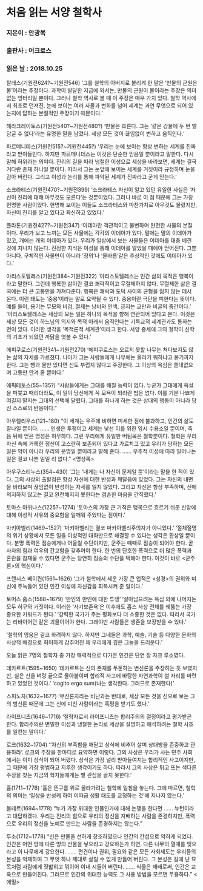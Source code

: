 # 처음 읽는 서양 철학사
### 지은이 : 안광복
### 출판사 : 어크로스
### 읽은 날 : 2018.10.25

탈레스(기원전624?~기원전546)
‘그를 철학의 아버지로 불리게 한 말은 ‘만물의 근원은 물’이라는 주장이다. 과학이 발달한 지금에 와서는, 만물의 근원이 물이라는 주장은 의미 없는 엉터리일 뿐이다. 그러나 철학 역사로 볼 때 이 주장은 매우 가치 있다. 철학 역사에서 최초로 던져진, 눈에 보이는 여러 사물과 변화를 넘어 세계는 과연 무엇으로 되어 있는지에 답하는 본질적인 주장이기 때문이다.’

헤라크레이토스(기원전540?~기원전480?)
‘만물은 흐른다. 그는 ‘같은 강물에 두 번 발 담글 수 없다’라는 유명한 말을 남겼다. 세상 모든 것이 끊임없이 변하고 움직인다.’

파르메니데스(기원전515?~기원전445?)
‘우리는 눈에 보이는 항상 변하는 세계를 진짜라고 받아들인다. 하지만 파르메니데스는 이것은 단순한 믿음일 뿐이라고 말한다. 다시 말해 허위라는 의미다. 진리의 길을 따라 냉철한 이성으로 세상을 바라보면, 세계는 결국 커다란 존재 하나일 뿐이다. 따라서 그는 눈앞에 보이는 세계를 거짓이라 규정하며 눈을 감아 버린다. 그리고 이성과 논리를 통해 파악된 세계가 진짜라고 굳게 믿는다.’

소크라테스(기원전470?~기원전399)
‘소크라테스 자신이 알고 있던 유일한 사실은 ‘자신이 진리에 대해 아무것도 모른다’는 것뿐이었다. 그러나 바로 이 점 때문에 그는 가장 현명한 사람이었다. 현명해 보이는 이들도 소크라테스와 마찬가지로 아무것도 몰랐지만, 자신이 진리를 알고 있다고 확신하고 있었다.’

플라톤(기원전427?~기원전347)
‘이데아란 객관적이고 불변하며 완전한 사물의 본질이다. 우리가 보고 느끼는 모든 사물에는 각각의 이데아가 있다. 말에는 말의 이데아가 있고, 개에는 개의 이데아가 있다. 우리가 일상에서 보는 사물들은 이데아를 대충 베낀 것에 지나지 않는다. 진정한 지식은 이성을 통해 이데아를 알았을 때에야 얻어진다. 그뿐 아니다. 구체적인 사물만이 아니라 ’정의’나 ‘올바름’같은 추상적인 것에도 이데아가 있다.’

아리스토텔레스(기원전384~기원전322)
‘아리스토텔레스는 인간 삶의 목적은 행복이라고 말한다. 그런데 행복한 삶이란 결코 쾌락적이고 무절제하지 않다. 무절제한 삶은 결국에는 더 큰 고통만을 가져다준다. 행복은 쾌락과 도덕 사이의 균형을 잃지 않는 데서 온다. 이런 태도는 ‘중용’이라는 말로 요약될 수 있다. 중용이란 극단을 피한다는 뜻이다. 예를 들어, 용기는 무모와 비겁, 절제는 낭비와 인색, 긍지는 교만과 비굴의 중간이다.’
‘아리스토텔레스는 세상의 모든 일은 하나의 목적을 향해 연관되어 있다고 본다. 이것은 세상 모든 것이 하느님의 의지와 목적 아래서 움직인다는 기독교적 세계관과도 통하는 면이 있다. 이러한 생각을 ‘목적론적 세계관’이라고 한다. 서양 중세에 그의 철학이 신학의 기초가 되었던 까닭을 엿볼 수 있다.’

에피쿠로스(기원전341~기원전270)
‘에피쿠로스는 오르지 못할 나무는 쳐다보지도 않는 삶의 자세를 가르쳤다. 나아가 그는 사람들에게 나무에는 올라가 뭐하냐고 묻기까지 한다. 그는 빵과 물만 있다면 신도 부럽지 않다고 주장한다. 그 이상의 욕심은 쓸데없으며 고통만 안겨 줄 뿐이다.’

에픽테토스(55~135?)
“사람들에게는 그대를 해칠 능력이 없다. 누군가 그대에게 욕설을 퍼붓고 때리더라도, 이 일이 당신에게 꼭 모욕이 되리란 법은 없다. 이를 기분 나쁘게 여길지 말지는 그대의 선택에 달렸다. 그대를 화나게 하는 것은 상대의 행동이 아니라 당신 스스로의 반응이다.”

아우렐리우스(121~180)
“이 세계는 우주에 비하면 미세한 점에 불과하고, 인간의 삶도 찰나일 뿐이다. …… 인생은 투쟁이고 세계는 낯선 이를 위한 임시 수용소일 뿐이며, 죽음 뒤에 얻은 명성은 허무하다. 그런 우리에게 유일한 버팀목은 철학뿐이다. 철학은 우리 자신 속에 거룩한 정신이 고스란히 보존되어 있다고 가르치고 있고 우리가 당하는 모든 일은 악이 아니라 우리의 운명일 뿐이라고 말해 준다. …… 우주적 이성에 따라 일어나는 일은 결코 나쁜 일일 리 없다.” <명상록>

아우구스티누스(354~430)
‘그는 ‘내게는 나 자신이 문제일 뿐’이라는 말을 한 적이 있다. 그의 사상의 출발점은 항상 자신에 대한 반성과 깨달음에 있었다. 그는 자신의 내면을 바라보며 끊임없이 반성하는 자세를 잃지 않았다. 그리고 자신은 항상 부족하며, 신에 의지하지 않고는 결코 완전해지지 못한다는 겸손한 마음을 간직했다.’

토마스 아퀴나스(1225?~1274)
‘토마스의 가장 큰 기적은 맹목으로 흐르기 쉬운 신앙에 대해 이성적 사유의 중요함을 일깨워 주었다는 점이다.’

마키아벨리(1469~1527)
‘마키아벨리는 결코 마키아벨리주의자가 아니었다.’
‘절체절명의 위기 상황에서 모든 일을 이성적인 대화만으로 해결할 수 있다는 생각은 환상일 뿐이다. 분명 폭력은 짐승에게나 어울릴 수단이지만, 군주는 때때로 짐승이 되어야 한다. 곧 사자의 힘과 여우의 간교함을 갖추어야 한다. 한 번의 단호한 폭력으로 더 많은 폭력과 혼란을 잠재울 수 있다면 군주는 당연히 짐승의 수단을 택해야 한다. 이것이 바로 <군주론>의 핵심이다.’

프랜시스 베이컨(1561~1626)
‘그가 철학에서 세운 가장 큰 업적은 <성경>의 권위와 미신에 주눅들어 있던 인간 이성에 자신감을 회복시켜 준 일이다.’

토머스 홉스(1588~1679)
‘만인의 만인에 대한 투쟁’
‘살아남으려는 욕심 외에 나머지는 모두 허구와 거짓이다. 이러한 ‘자기보존욕’은 이후에도 홉스 사상 전체를 꿰뚫는 가장 중요한 키워드가 된다.’
‘강력한 국가가 주는 평화보다 더 소중한 것은 없다. 따라서 국가는 리바이어던 같은 괴물이어야 한다. 그래야만 사람들은 생존을 보장받을 수 있다.’

‘철학의 영웅은 결코 화려하지 않다. 하지만 그네들은 과학, 예술, 기술 등 다양한 문화의 사상적 배경으로 희미하게 감추어진 채 우리에게 깊은 그늘을 드리운다.’

오늘 읽은 7명의 철학자 중 가장 매력적으로 다가온 인간은 단연 장 자크 루소였다.

데카르트(1595~1650)
‘데카르트는 신의 존재를 두둔하는 변신론을 주장하는 듯 보였지만, 실은 신을 벼랑 끝으로 몰아붙이며 합리적 사고에 바탕한 자연과학이 설 자리를 마련하고 있었던 것이다.’
‘cogito ergo sum(나는 생각한다. 그러므로 존재한다)’

스피노자(1632~1677)
‘무신론자라는 비난과는 반대로, 세상 모든 것을 신으로 보는 그의 범신론 때문에 그는 신에 미친 사람이라는 혹평을 받기도 했다.’

라이프니츠(1646~1716)
‘철학자로서 라이프니츠는 합리주의의 절정이라고 평가받곤 한다. 합리주의란 면밀한 이성과 냉철한 논리로 세상을 설명하고 해석하려는 철학 사조를 일컫는 말이다.’

로크(1632~1704)
‘‘자신의 부족함을 깨닫고 상식에 비추어 살며 상대방을 존중하고 관용하라’. 로크의 주장을 한마디로 요약하면 이렇다. 그의 사상은 우리가 사는 민주 사회에서는 이미 상식이 되어 버렸다. 상식은 가장 널리 받아들여지는 합리적인 사고이지만, 그 때문에 가장 평범하고 지루한 생각이기도 하다. 따라서 그의 사상은 튀고 뜨는 색다른 주장을 찾는 지금의 학자들에게는 별 관심을 끌지 못한다.’

흄(1711~1776)
‘흄은 뜬구름 위로 올라가려는 철학에 일침을 놓는다. 그에 따르면, 철학의 의미는 ‘일상을 반성케 하여 이따금 생활 태도를 교정하는 것’에 지나지 않는다.’

볼테르(1694~1778)
“누가 가장 위대한 인물인가에 대해 논쟁을 한다면 …… 뉴턴이라고 대답하겠다. 우리는 진리의 힘으로 우리의 정신을 지배하는 사람을 존경하지만, 폭력으로 우리의 정신을 노예로 만드는 사람을 존경하지는 않는다.”

루소(1712~1778)
“신은 만물을 선하게 창조하였으나 인간의 간섭으로 악하게 되었다. 인간은 어떤 땅에 다른 땅의 산물을 낳으라고 강요하는가 하면, 다른 나무의 열매를 맺으라고 이 나무에게 강요한다. …… 편견이나 권위, 필요와 같은 모든 사회제도는 우리들의 본성을 억제하여 그 무엇 하나 제대로 살릴 수 없게 만들어 버린다. 그 본성은 길에 난 묘목처럼 사람에게 짓밟히고 꺾이어 이내 시들어 버린다. …… 식물은 재배로써, 인간은 교육으로 만들어진다. 그러므로 인간의 위대한 능력도 그 사용 방법을 모르면 무용하다.” <에밀>
